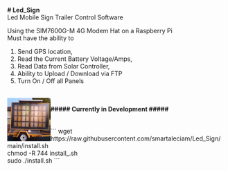 <b># Led_Sign</b>
<br>
Led Mobile Sign Trailer Control Software

Using the SIM7600G-M 4G Modem Hat on a Raspberry Pi<br>
Must have the ability to 
1. Send GPS location,
2. Read the Current Battery Voltage/Amps,
3. Read Data from Solar Controller,
4. Ability to Upload / Download via FTP
5. Turn On / Off all Panels
<br>
<img src="https://github.com/smartaleciam/Led_Sign/blob/main/sign_trailer.png" align="left" height="100" width="100">
<br>
<b>##### Currently in Development #####</b>
<br><br><br>
```
wget https://raw.githubusercontent.com/smartaleciam/Led_Sign/main/install.sh<br>
chmod -R 744 install_.sh<br>
sudo ./install.sh
```
